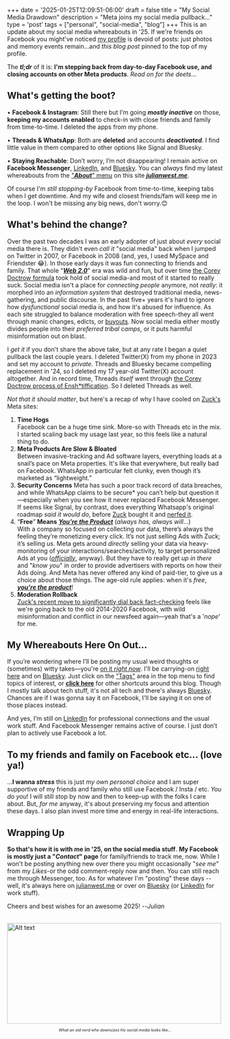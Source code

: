 +++
date = '2025-01-25T12:09:51-06:00'
draft = false
title = "My Social Media Drawdown"
description = "Meta joins my social media pullback..."
type = 'post'
tags = ["personal", "social-media", "blog"]
+++
This is an update about my social media whereabouts in '25.  If we're friends on Facebook you might've noticed [my profile](https://www.facebook.com/west.julian) is devoid of posts: just photos and memory events remain...and *this blog post* pinned to the top of my profile. <br />

The ***tl;dr*** of it is: **I'm stepping back from day-to-day Facebook use, and closing accounts on other Meta products**.  *Read on for the deets*...

## What's getting the boot?

• **Facebook & Instagram**: Still there but I'm going ***mostly inactive*** on those, **keeping my accounts enabled** to check-in with close friends and family from time-to-time. I deleted the apps from my phone. <br />

• **Threads & WhatsApp**: Both are **deleted** and accounts ***deactivated***. I find little value in them compared to other options like Signal and Bluesky. <br />

•	**Staying Reachable**: Don’t worry, I’m not disappearing! I remain active on **Facebook Messenger**, [LinkedIn](https://www.linkedin.com/in/julianwest/), and [Bluesky](https://bsky.app/profile/julianwest.me). You can *always* find my latest whereabouts from the ["***About***" menu](https://julianwest.me/Blog/about/) on this site [***julianwest.me***](https://julianwest.me).  <br />

Of course I'm *still stopping-by* Facebook from time-to-time, keeping tabs when I get downtime. And my wife and closest friends/fam will keep me in the loop.  I won't be missing any big news, don't worry.😊

## What's behind the change?

Over the past two decades I was an early adopter of just about *every* social media there is. They didn't even *call it* "social media" back when I jumped on Twitter in 2007, or Facebook in 2008 (and, yes, I used MySpace and Friendster 😂). In those early days it was fun connecting to friends and family. That whole "[***Web 2.0***](https://en.wikipedia.org/wiki/Web_2.0)" era was wild and fun, but over time [the Corey Doctrow formula](https://julianwest.me/Blog/enshittification-of-the-internet/) took hold of social media-and most of it started to really suck. Social media isn't a place for *connecting people* anymore, not *really*: it morphed into an *information system* that destroyed traditional media, news-gathering, and public discourse. In the past five+ years it's hard to ignore how *dysfunctional* social media is, and how it's abused for influence.  As each site struggled to balance moderation with free speech-they all went through manic changes, edicts, or [buyouts](https://en.wikipedia.org/wiki/Acquisition_of_Twitter_by_Elon_Musk). Now social media either mostly divides people into their *preferred tribal camps*, or it puts harmful misinformation out on blast. <br />

I *get it* if you don't share the above take, but at any rate I began a quiet pullback the last couple years.  I deleted Twitter(X) from my phone in 2023 and set my account to *private*. Threads and Bluesky became compelling replacement in '24, so I deleted my 17 year-old Twitter(X) account altogether.  And in record time, Threads *itself* went through [the Corey Doctrow process of Ensh*tiffication](https://julianwest.me/Blog/enshittification-of-the-internet/). So I deleted Threads as well. <br />

*Not that it should matter*, but here's a recap of why I have cooled on [Zuck's](https://en.wikipedia.org/wiki/Mark_Zuckerberg) Meta sites:

1.	**Time Hogs** <br />
Facebook can be a huge time sink.  More-so with Threads etc in the mix. I started scaling back my usage last year, so this feels like a natural thing to do. <br /> 
2.	**Meta Products Are Slow & Bloated** <br />
Between invasive-tracking and Ad software layers, everything loads at a snail’s pace on Meta properties.  It's like that everywhere, but really bad on Facebook. WhatsApp in particular felt clunky, even though it’s marketed as “lightweight.” <br /> 
3.	**Security Concerns**
Meta has such a poor track record of data breaches, and while WhatsApp claims to be *s*ecure* you can’t help but question it—especially when you see how it never replaced Facebook Messenger.  If seems like Signal, by contrast, does everything Whatsapp's original roadmap *said it would do*, before [Zuck](https://en.wikipedia.org/wiki/Mark_Zuckerberg) bought it and [nerfed it](https://en.wikipedia.org/wiki/Game_balance#Buffs_and_nerfs).
4.	“**Free**” **Means** [***You’re the Product***](https://www.forbes.com/sites/marketshare/2012/03/05/if-youre-not-paying-for-it-you-become-the-product/) (*always has, always will*...) <br />
With a company so focused on collecting our data, there’s always the feeling they’re monetizing every click. It’s not just selling Ads with Zuck; it’s selling *us*.  Meta gets around *directly* selling your data via heavy-monitoring of your interactions/searches/activity, to target personalized Ads at you ([*officially*](https://www.facebook.com/help/152637448140583/), anyway).  But they have to really get *up in there* and "*know you*" in order to provide advertisers with reports on how their Ads doing. And Meta has never offered any kind of paid-tier, to give us a choice about those things. The age-old rule applies: when it's *free*, [***you're the product***](https://www.forbes.com/sites/marketshare/2012/03/05/if-youre-not-paying-for-it-you-become-the-product/)! <br /> 
5.	**Moderation Rollback** <br />
[Zuck's recent move to significantly dial back fact-checking](https://www.nbcnews.com/tech/social-media/zuckerbergs-fact-checking-rollback-ushers-chaotic-online-era-rcna186561) feels like we're going back to the old 2014-2020 Facebook, with wild misinformation and conflict in our newsfeed again—yeah that's a '*nope*' for me. <br /> 

## My Whereabouts Here On Out... 

If you’re wondering where I’ll be posting my usual weird thoughts or (sometimes) witty takes—you're [on it *right now*](https://julianwest.me).  I'll be carrying-on [right here](https://julianwest.me/Blog/) and on [Bluesky](https://bsky.app/profile/julianwest.me). Just click on the ["Tags"](https://julianwest.me/Blog/tags/) area in the top menu to find topics of interest, or [**click here**](https://julianwest.me/Blog/nav-tips/) for other shortcuts around this blog.  Though I mostly talk about tech stuff, it's not all tech and there's always [Bluesky](https://bsky.app/profile/julianwest.me).  Chances are if I was gonna say it on Facebook, I'll be saying it on one of those places instead.

And yes, I’m still on [LinkedIn](https://www.linkedin.com/in/julianwest/) for professional connections and the usual work stuff. And Facebook Messenger remains active of course.  I just don’t plan to actively use Facebook a lot.

## To my friends and family on Facebook etc... (love ya!)

...**I wanna *stress*** this is just *my own personal choice* and I am super supportive of my friends and family who still use Facebook / Insta / etc. *You do you*! I will still stop by now and then to keep-up with the folks I care about. But, *for me* anyway, it's about preserving my focus and attention these days.  I also plan invest more time and energy in real-life interactions.

## Wrapping Up

**So that's how it is with me in '25, on the social media stuff**.  **My Facebook is mostly just a "*Contact*" page** for family/friends to track me, now.  While I won't be posting anything new over there you might occasionally "*see me*" from my *Likes*-or the odd comment-reply now and then.  You can still reach me through Messenger, too.  As for whatever I'm "posting" these days -- well, it's always here on [julianwest.me](https://julianwest.me) or over on [Bluesky](https://bsky.app/profile/julianwest.me) (or [LinkedIn](https://www.linkedin.com/in/julianwest/) for work stuff). <br /> 

Cheers and best wishes for an awesome 2025! --*Julian* <br /> <br />

<img src="https://julianwest.me/Blog/posts/images/jdub-jan-25.jpeg" alt="Alt text" width="500" height="235">
<div style="font-size: 9px;">
<p style="text-align: center;"><i>What an old nerd who downsizes his social media looks like...</i></p>
</div>